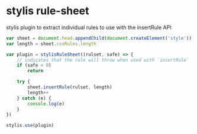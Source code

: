 # stylis rule-sheet

stylis plugin to extract individual rules to use with the insertRule API

```js
var sheet = document.head.appendChild(document.createElement('style')).sheet
var length = sheet.cssRules.length

var plugin = stylisRuleSheet((rulset, safe) => {
	// indicates that the rule will throw when used with `insertRule`
	if (safe < 0)
		return

	try {
		sheet.insertRule(rulset, length)
		length++
	} catch (e) {
		console.log(e)
	}
})

stylis.use(plugin)
```
